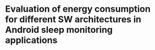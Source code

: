 # Evaluation of energy consumption for different SW architectures in Android sleep monitoring applications
